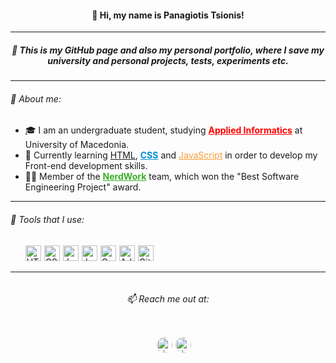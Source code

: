<h4 align="center">👋 Hi, my name is Panagiotis Tsionis!</h4>
<hr>
<h5 align="center">💾 This is my GitHub page and also my personal portfolio, where I save my university and personal projects, tests, experiments etc.</h5>
<hr>
<div class="about-me">
    <h6>📌 About me:</h6>
    <ul>
        <li>🎓 I am an undergraduate student, studying <a href="https://www.uom.gr/dai" style="color:red; font-weight:bold">Applied Informatics</a> at University of Macedonia.</li>
        <li>🌱 Currently learning <a href="https://github.com/ptsionis/ frontend-mentor-projects" color="rgb(243, 122, 49)">HTML</a>, <a href="https://github.com/ptsionis/frontend-mentor-projects" style="color:rgb(0, 143, 216); font-weight:bold">CSS</a> and <a href="https://github.com/ptsionis/frontend-mentor-projects" style="color:rgb(250, 157, 53)">JavaScript</a> in order to develop my Front-end development skills.</li>
        <li>👨‍💻 Member of the <a href="https://github.com/Nerdwork-Team" style="color: rgb(57, 175, 38); font-weight:bold">NerdWork</a> team, which won the "Best Software Engineering Project" award.</li>
    </ul>
</div>
<hr>
<div class="tools">
    <h6>🔨 Tools that I use:</h6>
    <ul style="list-style:none; display: flex">
        <li style="margin-right:5px"><img src="https://cdn.worldvectorlogo.com/logos/html-1.svg" alt="HTML" width="25px" height="auto"></li>
        <li style="margin-right:5px"><img src="https://upload.wikimedia.org/wikipedia/commons/6/62/CSS3_logo.svg" alt="CSS" width="25px" height="auto"></li>
        <li style="margin-right:5px"><img src="https://cdn.worldvectorlogo.com/logos/javascript-1.svg" alt="JavaScript" width="25px" height="auto"></li>
        <li style="margin-right:5px"><img src="https://www.blockachain.gr/wp-content/uploads/2018/03/java-coffee-cup-logo.png" alt="Java" width="25px" height="auto"></li>
        <li style="margin-right:5px"><img src="https://i.pinimg.com/originals/6e/46/e7/6e46e7dbe2bb73dacc055e5dbd85c3ad.png" alt="C" width="25px" height="auto"></li>
        <li style="margin-right:5px"><img src="https://upload.wikimedia.org/wikipedia/commons/2/20/Photoshop_CC_icon.png" alt="Adobe Photoshop CC" width="25px" height="auto"></li>
        <li style="margin-right:5px"><img src="https://git-scm.com/images/logos/downloads/Git-Icon-1788C.png" alt="Git" width="25px" height="auto"></li>
    </ul>
</div>
<hr>
<div class="reach-me" style="display: flex; flex-direction:column; align-items: center">
    <h6>📫 Reach me out at:</h6>
    <ul style="list-style:none; display: flex">
        <li style="margin-right:5px"><a href="https://www.linkedin.com/in/ptsionis/"><img src="https://upload.wikimedia.org/wikipedia/commons/c/ca/LinkedIn_logo_initials.png" alt="LinkedIn" width="25px" height="auto" style="border-radius:100px"></a></li>
        <li style="margin-right:5px"><a href="https://github.com/ptsionis"><img src="https://upload.wikimedia.org/wikipedia/commons/9/91/Octicons-mark-github.svg" alt="LinkedIn" width="25px" height="auto" style="border-radius:100px"></a></li>
    </ul>
</div>
